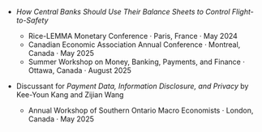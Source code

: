 <!-- **2025**: Canadian Economic Association Annual Conference (presenter and session chair); Annual Workshop of Southern Ontario Macro Economists (discussant); Summer Workshop on Money, Banking, Payments, and Finance (presenter)

**2024**: Rice-LEMMA Monetary Conference (presenter) -->

- *How Central Banks Should Use Their Balance Sheets to Control Flight-to-Safety*
  - Rice-LEMMA Monetary Conference &middot; Paris, France &middot; May 2024
  - Canadian Economic Association Annual Conference &middot; Montreal, Canada &middot; May 2025
  - Summer Workshop on Money, Banking, Payments, and Finance &middot; Ottawa, Canada &middot; August 2025

- Discussant for *Payment Data, Information Disclosure, and Privacy* by Kee-Youn Kang and Zijian Wang
  - Annual Workshop of Southern Ontario Macro Economists &middot; London, Canada &middot; May 2025
